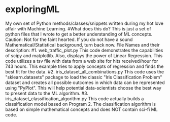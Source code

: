 # exploringML
My own set of Python methods/classes/snippets written during my hot love affair with Machine Learning.
#What does this do?
This is just a set of python files that I wrote to get a better understanding of ML concepts.
Caution: Not for the faint hearted. If you do not have a sound Mathematical/Statistical background, turn back now.
File Names and their description:
#1. web_traffic_plot.py
 This code demonstrates the capabilities of scipy and matplotlib. Also, displays the power of Linear Regression.
This code utilizes a tsv file with data from a web site for hits received/hour for 743 hours. This example tries to apply concepts of regression
and finds the best fit for the data.
#2. iris_dataset_all_combinations.py
 This code uses the "sklearn.datasets" package to load the classic
"Iris Classification Problem" dataset and creates all possible outcomes in which data can be represented using "PyPlot".
This will help potential data-scientists choose the best way to present data to the ML algorithm.
#3. iris_dataset_classification_algorithm.py
This code actually builds a classification model based on Program 2. The classification algorithm is based on simple mathematical concepts and does NOT contain sci-fi ML code.
